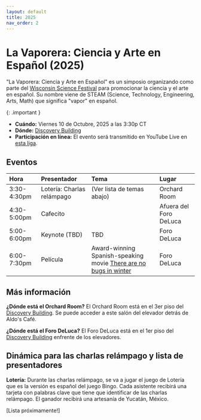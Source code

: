 ```yaml
---
layout: default
title: 2025
nav_order: 2
---
```


# La Vaporera: Ciencia y Arte en Español (2025)

"La Vaporera: Ciencia y Arte en Español" es un simposio organizando como parte del [Wisconsin Science Festival](https://www.wisconsinsciencefest.org/) para promocionar la ciencia y el arte en español. Su nombre viene de STEAM (Science, Technology, Engineering, Arts, Math) que significa "vapor" en español.

{: .important }
- **Cuándo:** Viernes 10 de Octubre, 2025 a las 3:30p CT
- **Dónde:** [Discovery Building](https://goo.gl/maps/AeCdxxd4Qx1BGH9k6)
- **Participación en línea:** El evento será transmitido en YouTube Live en [esta liga]().

## Eventos

| Hora | Presentador | Tema | Lugar |
| :--- | :--- | :---  | :--- |
| 3:30-4:30pm | Lotería: Charlas relámpago | (Ver lista de temas abajo) | Orchard Room |
| 4:30-5:00pm | Cafecito | | Afuera del Foro DeLuca |
| 5:00-6:00pm | Keynote (TBD) | TBD | Foro DeLuca |
| 6:00-7:30pm | Película | Award-winning Spanish-speaking movie [There are no bugs in winter](https://alfalfita-productions.github.io/there-are-no-bugs-in-winter/) | Foro DeLuca |


## Más información

**¿Dónde está el Orchard Room?**
El Orchard Room está en el 3er piso del [Discovery Building](https://goo.gl/maps/AeCdxxd4Qx1BGH9k6). Se puede acceder a este salón del elevador detrás de Aldo's Café.

**¿Dónde está el Foro DeLuca?**
El Foro DeLuca está en el 1er piso del [Discovery Building](https://goo.gl/maps/AeCdxxd4Qx1BGH9k6) enfrente de los elevadores.


## Dinámica para las charlas relámpago y lista de presentadores

**Lotería:** Durante las charlas relámpago, se va a jugar el juego de Lotería que es la versión es español del juego Bingo. Cada asistente recibirá una tarjeta con palabras clave que tiene que identificar de las charlas relámpago. El ganador recibirá una artesanía de Yucatán, México.


[Lista próximamente!]